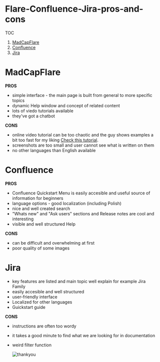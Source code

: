 <!-- Example for title -->
# Flare-Confluence-Jira-pros-and-cons 

<!-- Here comes the TOC -->
TOC 

1. [MadCapFlare](#madcapflare)  
2. [Confluence](#confluence)  
3. [Jira](#jira)

<!-- Example of paragraph of text -->
# MadCapFlare  

**PROS**  
* simple interface - the main page is built from general to more specific topics 
* dynamic Help window and concept of related content  
* lots of viedo tutorials available  
* they've got a chatbot  
  
**CONS**
* online video tutorial can be too chaotic  and the guy shows examples a bit too fast for my liking [Check this tutorial](https://www.youtube.com/watch?v=S7I9-xErWOo&t=69s&ab_channel=MadCapSoftware).
* screenshots are too small and user cannot see what is written on them  
* no other languages than English available

<!-- Example of another paragraph -->
# Confluence  

**PROS**
* Confluence Quickstart Menu is easily accesible and useful source of information for beginners  
* language options - good localization (including Polish)
* nice and well created search  
* "Whats new" and "Ask users" sections and Release notes are cool and interesting  
* visible and well structured Help  
  

**CONS**  
* can be difficult and overwhelming at first  
* poor quality of some images  

# Jira  

* key features are listed and main topic well explain for example Jira Family  
* easily accesible and well structured  
* user-friendly interface  
* Localized for other languages  
* Guickstart guide  
  
**CONS**  
* instructions are often too wordy  
* it takes a good minute to find what we are looking for in documentation  
* weird filter function  
    
  ![thankyou](https://memegenerator.net/img/instances/64566806/thank-you-for-your-attention.jpg)
